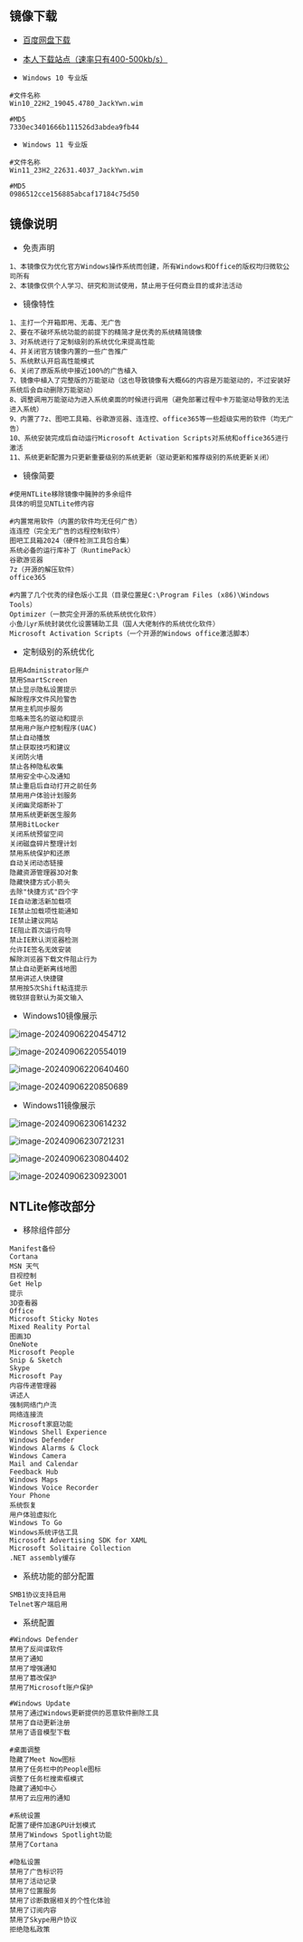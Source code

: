 ## 镜像下载

- [百度网盘下载](https://pan.baidu.com/s/10B2xO_EwaBtrfKgKnPSWNg?pwd=my8x)
- [本人下载站点（速率只有400-500kb/s）](https://drive.swireb.cn/Software/%E7%B3%BB%E7%BB%9F%E5%B0%81%E8%A3%85/%E7%B3%BB%E7%BB%9F%E9%95%9C%E5%83%8F)

- `Windows 10 专业版`


```shell
#文件名称
Win10_22H2_19045.4780_JackYwn.wim

#MD5
7330ec3401666b111526d3abdea9fb44
```

- `Windows 11 专业版`

```shell
#文件名称
Win11_23H2_22631.4037_JackYwn.wim

#MD5
0986512cce156885abcaf17184c75d50 
```



## 镜像说明

- 免责声明

```shell
1、本镜像仅为优化官方Windows操作系统而创建，所有Windows和Office的版权均归微软公司所有
2、本镜像仅供个人学习、研究和测试使用，禁止用于任何商业目的或非法活动
```

- 镜像特性

```shell
1、主打一个开箱即用、无毒、无广告
2、要在不破坏系统功能的前提下的精简才是优秀的系统精简镜像
3、对系统进行了定制级别的系统优化来提高性能
4、并关闭官方镜像内置的一些广告推广
5、系统默认开启高性能模式
6、关闭了原版系统中接近100%的广告植入
7、镜像中植入了完整版的万能驱动（这也导致镜像有大概6G的内容是万能驱动的，不过安装好系统后会自动删除万能驱动）
8、调整调用万能驱动为进入系统桌面的时候进行调用（避免部署过程中卡万能驱动导致的无法进入系统）
9、内置了7z、图吧工具箱、谷歌游览器、连连控、office365等一些超级实用的软件（均无广告）
10、系统安装完成后自动运行Microsoft Activation Scripts对系统和office365进行激活
11、系统更新配置为只更新重要级别的系统更新（驱动更新和推荐级别的系统更新关闭）
```

- 镜像简要

```shell
#使用NTLite移除镜像中臃肿的多余组件
具体的明显见NTLite修内容

#内置常用软件（内置的软件均无任何广告）
连连控（完全无广告的远程控制软件）
图吧工具箱2024（硬件检测工具包合集）
系统必备的运行库补丁（RuntimePack）
谷歌游览器
7z（开源的解压软件）
office365

#内置了几个优秀的绿色版小工具（目录位置是C:\Program Files (x86)\Windows Tools）
Optimizer（一款完全开源的系统系统优化软件）
小鱼儿yr系统封装优化设置辅助工具（国人大佬制作的系统优化软件）
Microsoft Activation Scripts（一个开源的Windows office激活脚本）
```

- 定制级别的系统优化

```shell
启用Administrator账户
禁用SmartScreen
禁止显示隐私设置提示
解除程序文件风险警告
禁用主机同步服务
忽略未签名的驱动和提示
禁用用户账户控制程序(UAC)
禁止自动播放
禁止获取技巧和建议
关闭防火墙
禁止各种隐私收集
禁用安全中心及通知
禁止重启后自动打开之前任务
禁用用户体验计划服务
关闭幽灵熔断补丁
禁用系统更新医生服务
禁用BitLocker
关闭系统预留空间
关闭磁盘碎片整理计划
禁用系统保护和还原
自动关闭动态链接
隐藏资源管理器3D对象
隐藏快捷方式小箭头
去除"快捷方式"四个字
IE自动激活新加载项
IE禁止加载项性能通知
IE禁止建议网站
IE阻止首次运行向导
禁止IE默认浏览器检测
允许IE签名无效安装
解除浏览器下载文件阻止行为
禁止自动更新离线地图
禁用讲述人快捷键
禁用按5次Shift粘连提示
微软拼音默认为英文输入
```

- Windows10镜像展示

![image-20240906220454712](http://pic.swireb.cn/images/image-20240906220454712.png)

![image-20240906220554019](http://pic.swireb.cn/images/image-20240906220554019.png)

![image-20240906220640460](http://pic.swireb.cn/images/image-20240906220640460.png)

![image-20240906220850689](http://pic.swireb.cn/images/image-20240906220850689.png)

- Windows11镜像展示

![image-20240906230614232](http://pic.swireb.cn/images/image-20240906230614232.png)

![image-20240906230721231](http://pic.swireb.cn/images/image-20240906230721231.png)

![image-20240906230804402](http://pic.swireb.cn/images/image-20240906230804402.png)

![image-20240906230923001](http://pic.swireb.cn/images/image-20240906230923001.png)



## NTLite修改部分

- 移除组件部分

```shell
Manifest备份
Cortana
MSN 天气
目视控制
Get Help
提示
3D查看器
Office
Microsoft Sticky Notes
Mixed Reality Portal
图画3D
OneNote
Microsoft People
Snip & Sketch
Skype
Microsoft Pay
内容传递管理器
讲述人
强制网络门户流
网络连接流
Microsoft家庭功能
Windows Shell Experience
Windows Defender
Windows Alarms & Clock
Windows Camera
Mail and Calendar
Feedback Hub
Windows Maps
Windows Voice Recorder
Your Phone
系统恢复
用户体验虚拟化
Windows To Go
Windows系统评估工具
Microsoft Advertising SDK for XAML
Microsoft Solitaire Collection
.NET assembly缓存
```

- 系统功能的部分配置

```shell
SMB1协议支持启用
Telnet客户端启用
```

- 系统配置

```shell
#Windows Defender
禁用了反间谍软件
禁用了通知
禁用了增强通知
禁用了篡改保护
禁用了Microsoft账户保护

#Windows Update
禁用了通过Windows更新提供的恶意软件删除工具
禁用了自动更新注册
禁用了语音模型下载

#桌面调整
隐藏了Meet Now图标
禁用了任务栏中的People图标
调整了任务栏搜索框模式
隐藏了通知中心
禁用了云应用的通知

#系统设置
配置了硬件加速GPU计划模式
禁用了Windows Spotlight功能
禁用了Cortana

#隐私设置
禁用了广告标识符
禁用了活动记录
禁用了位置服务
禁用了诊断数据相关的个性化体验
禁用了订阅内容
禁用了Skype用户协议
拒绝隐私政策
```

